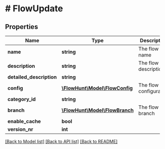 # # FlowUpdate

## Properties

Name | Type | Description | Notes
------------ | ------------- | ------------- | -------------
**name** | **string** | The flow name |
**description** | **string** | The flow description |
**detailed_description** | **string** |  | [optional]
**config** | [**\FlowHunt\Model\FlowConfig**](FlowConfig.md) | The flow configuration |
**category_id** | **string** |  | [optional]
**branch** | [**\FlowHunt\Model\FlowBranch**](FlowBranch.md) | The flow branch | [optional]
**enable_cache** | **bool** |  | [optional]
**version_nr** | **int** |  | [optional]

[[Back to Model list]](../../README.md#models) [[Back to API list]](../../README.md#endpoints) [[Back to README]](../../README.md)
